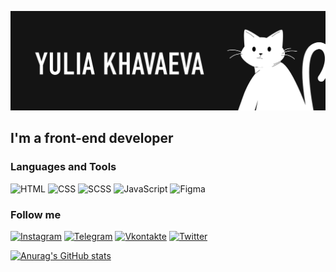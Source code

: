 [![Header](https://github.com/iamlorddop/iamlorddop/blob/main/assets/01.png)](https://github.com/iamlorddop)

## I'm a front-end developer

### Languages and Tools
![HTML](https://img.shields.io/badge/-HTML-ffffff?style=for-the-badge&logo=html&logoColor=FF5C00)
![CSS](https://img.shields.io/badge/-CSS-000000?style=for-the-badge&logo=css&logoColor=0094FF)
![SCSS](https://img.shields.io/badge/-SCSS-000000?style=for-the-badge&logo=scss&logoColor=376FFF)
![JavaScript](https://img.shields.io/badge/-JavaScript-000000?style=for-the-badge&logo=JavaScript&logoColor=FFF500)
![Figma](https://img.shields.io/badge/-Figma-000000?style=for-the-badge&logo=Figma&logoColor=DD1A60)

### Follow me
[![Instagram](https://img.shields.io/badge/-Twitter-000000?style=for-the-badge&logo=Instagram&logoColor=FF006B)](https://instagram.com/lorddop)
[![Telegram](https://img.shields.io/badge/-Telegram-000000?style=for-the-badge&logo=Telegram&logoColor=00A3FF)](https://t.me/havaevau)
[![Vkontakte](https://img.shields.io/badge/-Vkontakte-000000?style=for-the-badge&logo=VK&logoColor=00A3FF)](https://vk.com/havaevau)
[![Twitter](https://img.shields.io/badge/-Twitter-000000?style=for-the-badge&logo=Twitter&logoColor=00A3FF)](https://twitter.com/lorddop)

[![Anurag's GitHub stats](https://github-readme-stats.vercel.app/api?username=iamlorddop&show_icons=true)](https://github.com/anuraghazra/github-readme-stats)